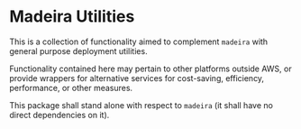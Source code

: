 # Madeira Utilities

This is a collection of functionality aimed to complement `madeira` with general purpose deployment utilities.

Functionality contained here may pertain to other platforms outside AWS, or provide wrappers for alternative services
for cost-saving, efficiency, performance, or other measures.

This package shall stand alone with respect to `madeira` (it shall have no direct dependencies on it).
